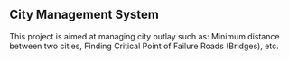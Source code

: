 <h2>City Management System</h2>
<p>This project is aimed at managing city outlay such as: Minimum distance between two cities, Finding Critical Point of Failure Roads (Bridges), etc.</p>
